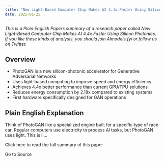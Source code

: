 ```yaml
---
title: "New Light-Based Computer Chip Makes AI 4.4x Faster Using Silicon Photonics"
date: 2025-01-25
---
```


_This is a Plain English Papers summary of a research paper called New Light-Based Computer Chip Makes AI 4.4x Faster Using Silicon Photonics. If you like these kinds of analysis, you should join AImodels.fyi or follow us on Twitter._

## Overview

- PhotoGAN is a new silicon-photonic accelerator for Generative Adversarial Networks
- Uses light-based computing to improve speed and energy efficiency
- Achieves 4.4x better performance than current GPU/TPU solutions
- Reduces energy consumption by 2.18x compared to existing systems
- First hardware specifically designed for GAN operations

## Plain English Explanation

Think of PhotoGAN like a specialized engine built for a specific type of race car. Regular computers use electricity to process AI tasks, but PhotoGAN uses light. This is li...

Click here to read the full summary of this paper

Go to Source
